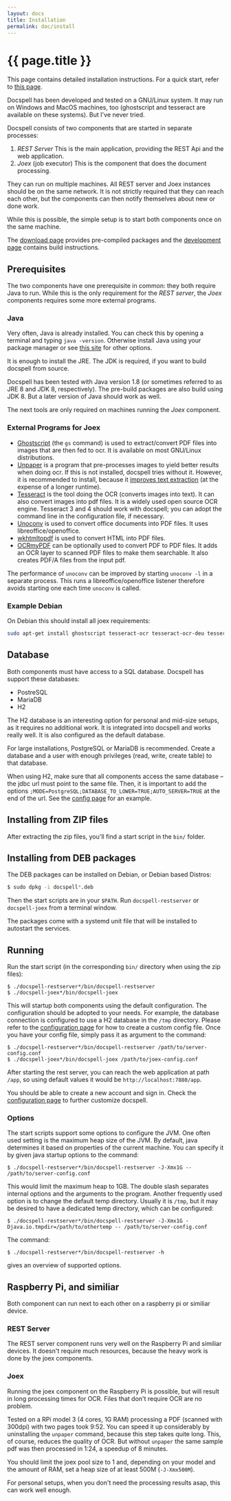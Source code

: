 ```yaml
---
layout: docs
title: Installation
permalink: doc/install
---
```


# {{ page.title }}

This page contains detailed installation instructions. For a quick
start, refer to [this page](../getit).

Docspell has been developed and tested on a GNU/Linux system. It may
run on Windows and MacOS machines, too (ghostscript and tesseract are
available on these systems). But I've never tried.

Docspell consists of two components that are started in separate
processes:

1. *REST Server* This is the main application, providing the REST Api
   and the web application.
2. *Joex* (job executor) This is the component that does the document
   processing.

They can run on multiple machines. All REST server and Joex instances
should be on the same network. It is not strictly required that they
can reach each other, but the components can then notify themselves
about new or done work.

While this is possible, the simple setup is to start both components
once on the same machine.

The [download page](https://github.com/eikek/docspell/releases)
provides pre-compiled packages and the [development page](../dev)
contains build instructions.


## Prerequisites

The two components have one prerequisite in common: they both require
Java to run. While this is the only requirement for the *REST server*,
the *Joex* components requires some more external programs.

### Java

Very often, Java is already installed. You can check this by opening a
terminal and typing `java -version`. Otherwise install Java using your
package manager or see [this site](https://adoptopenjdk.net/) for
other options.

It is enough to install the JRE. The JDK is required, if you want to
build docspell from source.

Docspell has been tested with Java version 1.8 (or sometimes referred
to as JRE 8 and JDK 8, respectively). The pre-build packages are also
build using JDK 8. But a later version of Java should work as well.

The next tools are only required on machines running the *Joex*
component.

### External Programs for Joex

- [Ghostscript](http://pages.cs.wisc.edu/~ghost/) (the `gs` command)
  is used to extract/convert PDF files into images that are then fed
  to ocr. It is available on most GNU/Linux distributions.
- [Unpaper](https://github.com/Flameeyes/unpaper) is a program that
  pre-processes images to yield better results when doing ocr. If this
  is not installed, docspell tries without it. However, it is
  recommended to install, because it [improves text
  extraction](https://github.com/tesseract-ocr/tesseract/wiki/ImproveQuality)
  (at the expense of a longer runtime).
- [Tesseract](https://github.com/tesseract-ocr/tesseract) is the tool
  doing the OCR (converts images into text). It can also convert
  images into pdf files. It is a widely used open source OCR engine.
  Tesseract 3 and 4 should work with docspell; you can adopt the
  command line in the configuration file, if necessary.
- [Unoconv](https://github.com/unoconv/unoconv) is used to convert
  office documents into PDF files. It uses libreoffice/openoffice.
- [wkhtmltopdf](https://wkhtmltopdf.org/) is used to convert HTML into
  PDF files.
- [OCRmyPDF](https://github.com/jbarlow83/OCRmyPDF) can be optionally
  used to convert PDF to PDF files. It adds an OCR layer to scanned
  PDF files to make them searchable. It also creates PDF/A files from
  the input pdf.

The performance of `unoconv` can be improved by starting `unoconv -l`
in a separate process. This runs a libreoffice/openoffice listener
therefore avoids starting one each time `unoconv` is called.

### Example Debian

On Debian this should install all joex requirements:

``` bash
sudo apt-get install ghostscript tesseract-ocr tesseract-ocr-deu tesseract-ocr-eng unpaper unoconv wkhtmltopdf ocrmypdf
```


## Database

Both components must have access to a SQL database. Docspell has
support these databases:

- PostreSQL
- MariaDB
- H2

The H2 database is an interesting option for personal and mid-size
setups, as it requires no additional work. It is integrated into
docspell and works really well. It is also configured as the default
database.

For large installations, PostgreSQL or MariaDB is recommended. Create
a database and a user with enough privileges (read, write, create
table) to that database.

When using H2, make sure that all components access the same database
– the jdbc url must point to the same file. Then, it is important to
add the options
`;MODE=PostgreSQL;DATABASE_TO_LOWER=TRUE;AUTO_SERVER=TRUE` at the end
of the url. See the [config page](configure#jdbc) for an example.


## Installing from ZIP files

After extracting the zip files, you'll find a start script in the
`bin/` folder.


## Installing from DEB packages

The DEB packages can be installed on Debian, or Debian based Distros:

``` bash
$ sudo dpkg -i docspell*.deb
```

Then the start scripts are in your `$PATH`. Run `docspell-restserver`
or `docspell-joex` from a terminal window.

The packages come with a systemd unit file that will be installed to
autostart the services.


## Running

Run the start script (in the corresponding `bin/` directory when using
the zip files):

```
$ ./docspell-restserver*/bin/docspell-restserver
$ ./docspell-joex*/bin/docspell-joex
```

This will startup both components using the default configuration. The
configuration should be adopted to your needs. For example, the
database connection is configured to use a H2 database in the `/tmp`
directory. Please refer to the [configuration page](configure) for how
to create a custom config file. Once you have your config file, simply
pass it as argument to the command:

```
$ ./docspell-restserver*/bin/docspell-restserver /path/to/server-config.conf
$ ./docspell-joex*/bin/docspell-joex /path/to/joex-config.conf
```

After starting the rest server, you can reach the web application at
path `/app`, so using default values it would be
`http://localhost:7880/app`.

You should be able to create a new account and sign in. Check the
[configuration page](configure) to further customize docspell.


### Options

The start scripts support some options to configure the JVM. One often
used setting is the maximum heap size of the JVM. By default, java
determines it based on properties of the current machine. You can
specify it by given java startup options to the command:

```
$ ./docspell-restserver*/bin/docspell-restserver -J-Xmx1G -- /path/to/server-config.conf
```

This would limit the maximum heap to 1GB. The double slash separates
internal options and the arguments to the program. Another frequently
used option is to change the default temp directory. Usually it is
`/tmp`, but it may be desired to have a dedicated temp directory,
which can be configured:

```
$ ./docspell-restserver*/bin/docspell-restserver -J-Xmx1G -Djava.io.tmpdir=/path/to/othertemp -- /path/to/server-config.conf
```

The command:

```
$ ./docspell-restserver*/bin/docspell-restserver -h
```

gives an overview of supported options.


## Raspberry Pi, and similiar

Both component can run next to each other on a raspberry pi or
similiar device.


### REST Server

The REST server component runs very well on the Raspberry Pi and
similiar devices. It doesn't require much resources, because the heavy
work is done by the joex components.


### Joex

Running the joex component on the Raspberry Pi is possible, but will
result in long processing times for OCR. Files that don't require OCR
are no problem.

Tested on a RPi model 3 (4 cores, 1G RAM) processing a PDF (scanned
with 300dpi) with two pages took 9:52. You can speed it up
considerably by uninstalling the `unpaper` command, because this step
takes quite long. This, of course, reduces the quality of OCR. But
without `unpaper` the same sample pdf was then processed in 1:24, a
speedup of 8 minutes.

You should limit the joex pool size to 1 and, depending on your model
and the amount of RAM, set a heap size of at least 500M
(`-J-Xmx500M`).

For personal setups, when you don't need the processing results asap,
this can work well enough.
